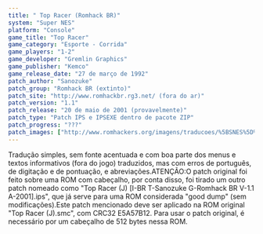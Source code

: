 ```yaml
---
title: " Top Racer (Romhack BR)"
system: "Super NES"
platform: "Console"
game_title: "Top Racer"
game_category: "Esporte - Corrida"
game_players: "1-2"
game_developer: "Gremlin Graphics"
game_publisher: "Kemco"
game_release_date: "27 de março de 1992"
patch_author: "Sanozuke"
patch_group: "Romhack BR (extinto)"
patch_site: "http://www.romhackbr.rg3.net/ (fora do ar)"
patch_version: "1.1"
patch_release: "20 de maio de 2001 (provavelmente)"
patch_type: "Patch IPS e IPSEXE dentro de pacote ZIP"
patch_progress: "???"
patch_images: ["http://www.romhackers.org/imagens/traducoes/%5BSNES%5D%20Top%20Racer%20-%20Romhack%20BR%20-%201.png","http://www.romhackers.org/imagens/traducoes/%5BSNES%5D%20Top%20Racer%20-%20Romhack%20BR%20-%202.png","http://www.romhackers.org/imagens/traducoes/%5BSNES%5D%20Top%20Racer%20-%20Romhack%20BR%20-%203.png"]
---
```

Tradução simples, sem fonte acentuada e com boa parte dos menus e textos informativos (fora do jogo) traduzidos, mas com erros de português, de digitação e de pontuação, e abreviações.ATENÇÃO:O patch original foi feito sobre uma ROM com cabeçalho, por conta disso, foi tirado um outro patch nomeado como "Top Racer (J) [I-BR T-Sanozuke G-Romhack BR V-1.1 A-2001].ips", que já serve para uma ROM considerada "good dump" (sem modificações).Este patch mencionado deve ser aplicado na ROM original "Top Racer (J).smc", com CRC32 E5A57B12. Para usar o patch original, é necessário por um cabeçalho de 512 bytes nessa ROM.